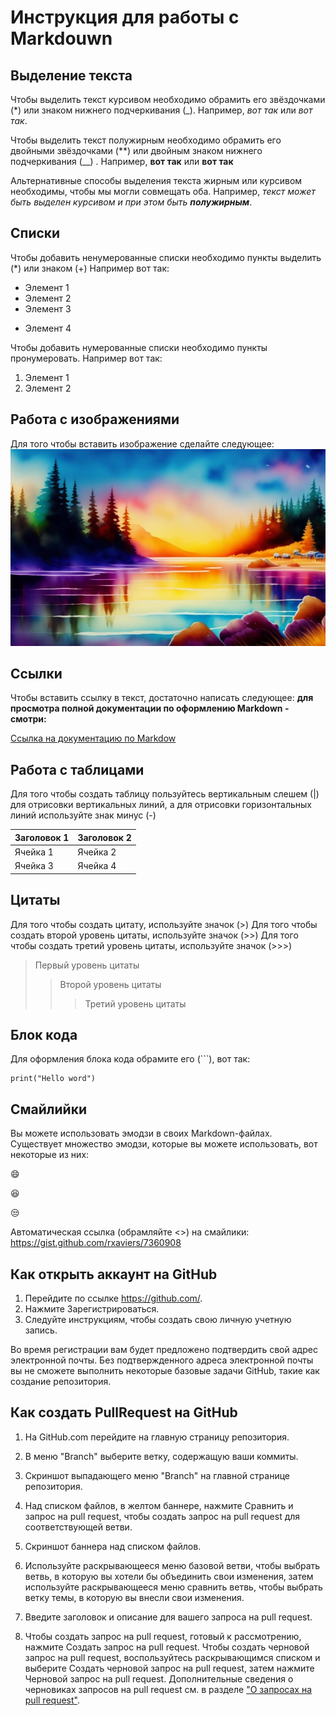 # Инструкция для работы c Markdouwn

## Выделение текста

Чтобы выделить текст курсивом необходимо обрамить его звёздочками (*) или знаком нижнего подчеркивания (_). Например,
*вот так* или _вот так_.

Чтобы выделить текст полужирным необходимо обрамить его двойными звёздочками (**)
или двойным знаком нижнего подчеркивания (__)
. Например, **вот так** или __вот так__

Альтернативные способы выделения текста жирным или курсивом необходимы, чтобы мы могли совмещать оба. Например, _текст может быть выделен курсивом и при этом быть **полужирным**_.

## Списки

Чтобы добавить ненумерованные списки необходимо пункты выделить (*) или знаком (+)
Например вот так:

* Элемент 1
* Элемент 2
* Элемент 3
+ Элемент 4


Чтобы добавить нумерованные списки необходимо пункты пронумеровать.
Например вот так:

1. Элемент 1
2. Элемент 2

## Работа с изображениями

Для того чтобы вставить изображение сделайте следующее:
![Текст коментария, если файла не существует](346843326750044.webp)

## Ссылки

Чтобы вставить ссылку в текст, достаточно написать следующее:
**для просмотра полной документации по оформлению Markdown - смотри:**

[Ссылка на документацию по Markdow ](https://gist.github.com/Jekins/2bf2d0638163f1294637)

## Работа с таблицами

Для того чтобы создать таблицу пользуйтесь вертикальным слешем (|) для отрисовки
вертикальных линий, а для отрисовки горизонтальных линий используйте знак минус (-)


|Заголовок 1|Заголовок 2|
|-----------|-----------|
|Ячейка 1   |Ячейка 2   |
|Ячейка 3   |Ячейка 4   |


## Цитаты

Для того чтобы создать цитату, используйте значок (>)
Для того чтобы создать второй уровень цитаты, используйте значок (>>)
Для того чтобы создать третий уровень цитаты, используйте значок (>>>)

> Первый уровень цитаты
>> Второй уровень цитаты
>>> Третий уровень цитаты

## Блок кода

Для оформления блока кода обрамите его (```), вот так:

```
print("Hello word")
```

## Смайлийки

Вы можете использовать эмодзи в своих Markdown-файлах. Существует множество 
эмодзи, которые вы можете использовать, вот некоторые из них:

:smile:

:laughing:

:unamused:

Автоматическая ссылка (обрамляйте <>) на смайлики:
<https://gist.github.com/rxaviers/7360908>

## Как открыть аккаунт на GitHub

1. Перейдите по ссылке <https://github.com/>.
2. Нажмите Зарегистрироваться.
3. Следуйте инструкциям, чтобы создать свою личную учетную запись.

Во время регистрации вам будет предложено подтвердить свой адрес электронной почты. 
Без подтвержденного адреса электронной почты вы не сможете выполнить некоторые 
базовые задачи GitHub, такие как создание репозитория.

## Как создать PullRequest на GitHub

1. На GitHub.com перейдите на главную страницу репозитория.

2. В меню "Branch" выберите ветку, содержащую ваши коммиты.

3. Скриншот выпадающего меню "Branch" на главной странице репозитория.

4. Над списком файлов, в желтом баннере, нажмите Сравнить и запрос на pull request, чтобы создать запрос на pull request для соответствующей ветви.

5. Скриншот баннера над списком файлов.

6. Используйте раскрывающееся меню базовой ветви, чтобы выбрать ветвь, в которую вы хотели бы объединить свои изменения, затем используйте раскрывающееся меню сравнить ветвь, чтобы выбрать ветку темы, в которую вы внесли свои изменения.

7. Введите заголовок и описание для вашего запроса на pull request.

8. Чтобы создать запрос на pull request, готовый к рассмотрению, нажмите Создать запрос на pull request. Чтобы создать черновой запрос на pull request, воспользуйтесь раскрывающимся списком и выберите Создать черновой запрос на pull request, затем нажмите Черновой запрос на pull request. Дополнительные сведения о черновиках запросов на pull request см. в разделе ["О запросах на pull request"](https://docs.github.com/en/pull-requests/collaborating-with-pull-requests/proposing-changes-to-your-work-with-pull-requests/about-pull-requests#draft-pull-requests).
